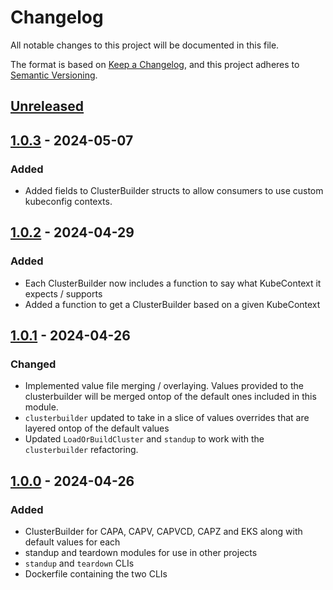 # Changelog

All notable changes to this project will be documented in this file.

The format is based on [Keep a Changelog](https://keepachangelog.com/en/1.0.0/),
and this project adheres to [Semantic Versioning](https://semver.org/spec/v2.0.0.html).

## [Unreleased]

## [1.0.3] - 2024-05-07

### Added

- Added fields to ClusterBuilder structs to allow consumers to use custom kubeconfig contexts.

## [1.0.2] - 2024-04-29

### Added

- Each ClusterBuilder now includes a function to say what KubeContext it expects / supports
- Added a function to get a ClusterBuilder based on a given KubeContext

## [1.0.1] - 2024-04-26

### Changed

- Implemented value file merging / overlaying. Values provided to the clusterbuilder will be merged ontop of the default ones included in this module.
- `clusterbuilder` updated to take in a slice of values overrides that are layered ontop of the default values
- Updated `LoadOrBuildCluster` and `standup` to work with the `clusterbuilder` refactoring.

## [1.0.0] - 2024-04-26

### Added

- ClusterBuilder for CAPA, CAPV, CAPVCD, CAPZ and EKS along with default values for each
- standup and teardown modules for use in other projects
- `standup` and `teardown` CLIs
- Dockerfile containing the two CLIs

[Unreleased]: https://github.com/giantswarm/cluster-standup-teardown/compare/v1.0.3...HEAD
[1.0.3]: https://github.com/giantswarm/cluster-standup-teardown/compare/v1.0.2...v1.0.3
[1.0.2]: https://github.com/giantswarm/cluster-standup-teardown/compare/v1.0.1...v1.0.2
[1.0.1]: https://github.com/giantswarm/cluster-standup-teardown/compare/v1.0.0...v1.0.1
[1.0.0]: https://github.com/giantswarm/cluster-standup-teardown/releases/tag/v1.0.0
